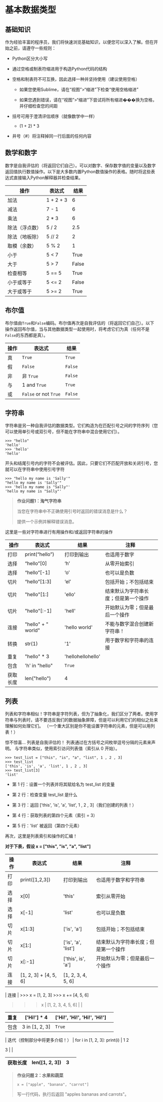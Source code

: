 # 基本数据类型

## 基础知识

作为经验丰富的程序员，我们将快速浏览基础知识，以便您可以深入了解。但在开始之前，请遵守一些规则：

+   Python区分大小写

+   通过空格或制表符缩进用于构造Python代码的结构

+   空格和制表符不可互换，因此选择一种并坚持使用（建议使用空格）

    +   如果您使用Sublime，请在“视图”>“缩进”下检查“使用空格缩进”

    +   如果您遇到错误，请在“视图”>“缩进”下尝试将所有缩进���换为空格，并仔细检查您的间距

+   括号可用于澄清评估顺序（就像数学中一样）

    +   (1 + 2) * 3

+   井号（#）将注释掉同一行后面的任何内容

## 数学和数字

数字是自我评估的（将返回它们自己）。可以对数字、保存数字值的变量以及数字返回值执行数值操作。以下是大多数内置Python数值操作的表格。随时将这些表达式直接输入Python解释器并检查结果。

| 操作 | 表达式 | 结果 |
| --- | --- | --- |
| 加法 | 1 + 2 + 3 | 6 |
| 减法 | 7 - 1 | 6 |
| 乘法 | 2 * 3 | 6 |
| 除法（浮点数） | 5 / 2 | 2.5 |
| 除法（地板除） | 5 // 2 | 2 |
| 取模（余数） | 5 % 2 | 1 |
| 小于 | 5 < 7 | True |
| 大于 | 5 > 7 | False |
| 检查相等 | 5 == 5 | True |
| 小于或等于 | 5 <= 2 | False |
| 大于或等于 | 5 >= 2 | True |

## 布尔值

布尔值由`True`和`False`编码。布尔值再次是自我评估的（将返回它们自己）。以下操作返回布尔值，当与其他数据类型一起使用时，将考虑它们为真（任何不是`False`的东西都是真）。

| 操作 | 表达式 | 结果 |
| --- | --- | --- |
| 真 | `True` | `True` |
| 假 | `False` | `False` |
| 非 | 非 `True` | `False` |
| 与 | 1 and `True` | `True` |
| 或 | `False` or not `True` | `False` |

## 字符串

字符串是另一种自我评估的数据类型。它们构造为在匹配引号之间的字符序列（您可以使用单引号或双引号，但不能在字符串中混合使用它们）。

```
>>> "hello"
'hello'
>>> 'hello'
'hello' 
```

开头和结尾引号内的字符不会被评估。因此，只要它们不匹配开放和关闭引号，您就可以在字符串中使用引号字符

```
>>> "hello my name is 'Sally'"
"hello my name is 'Sally'"
>>> 'hello my name is "Sally"'
'hello my name is "Sally"' 
```

> **作业问题1：淘气字符串**
> 
> 当您在字符串中不正确使用引号时返回的错误消息是什么？
> 
> 提供一个示例并解释错误消息。

这里是一些对字符串进行有用操作和/或返回字符串的操作

| 操作 | 表达式 | 结果 | 注释 |
| --- | --- | --- | --- |
| 打印 | print(“hello”) | 打印到输出 | 也适用于数字 |
| 选择 | “hello”[0] | ‘h’ | 从零开始索引 |
| 选择 | “hello”[-1] | ‘o’ | 也可以是负数 |
| 切片 | “hello”[1:3] | ‘el’ | 包括开始；不包括结束 |
| 切片 | "hello"[1:] | 'ello' | 结束默认为字符串长度；但是第一个操作 |
| 切片 | "hello"[:-1] | 'hell' | 开始默认为零；但是最后一个操作 |
| 连接 | "hello" + " world" | 'hello world' | 不能与数字混合创建新字符串！ |
| 转换 | str(1) | '1' | 用于数字和字符串的连接 |
| 重复 | "hello" * 3 | 'hellohellohello' |  |
| 包含 | 'h' in "hello" | `True` |  |
| 获取长度 | len("hello") | 4 |  |

## 列表

列表和字符串相似！字符串是字符列表，但为了抽象化，我们区分了两者。使用字符串与列表时，请不要违反我们的数据抽象屏障，但是可以利用它们的相似之处来理解如何处理它们。 （一个重大区别是你不能设置字符串的元素，但是可以用列表！）

惊不惊喜... 列表是自我评估的！ 列表通过在方括号之间枚举逗号分隔的元素来声明。 与字符串类似，使用索引访问列表值（索引从 0 开始）。

```
>>> test_list = ["this", "is", "a", "list", 1 , 2 , 3]
>>> test_list
['this', 'is', 'a', 'list', 1 , 2 , 3]
>>> test_list[3]
'list' 
```

+   第 1 行：设置一个列表并将其赋给名为 test_list 的变量

+   第 2 行：检查变量 test_list 是什么

+   第 3 行：返回 ['this', 'is', 'a', 'list', 1 , 2 , 3]（我们创建的列表！）

+   第 4 行：获取列表的第四个元素（索引 = 3）

+   第 5 行：'list' 被返回（第四个元素）

再次，这里是列表索引和操作的汇编！

**对于下表，假设 x = ["this", "is", "a", "list"]**

| 操作 | 表达式 | 结果 | 注释 |
| --- | --- | --- | --- |
| 打印 | print([1,2,3]) | 打印到输出 | 也适用于数字和字符串 |
| 选择 | x[0] | 'this' | 索引从零开始 |
| 选择 | x[-1] | 'list' | 也可以是负数 |
| 切片 | x[1:3] | ['is', 'a'] | 包括开始；不包括结束 |
| 切片 | x[1:] | ['is', 'a', 'list'] | 结束默认为字符串长度；但是第一个操作 |
| 切片 | x[:-1] | ['this', is', 'a'] | 开始默认为零；但是最后一个操作 |
| 连接 | [1, 2, 3] + [4, 5, 6] | [1, 2, 3, 4, 5, 6] |  |

| 连接 | >>> x = [1, 2, 3] >>> x += [4, 5, 6]

>>> x | [1, 2, 3, 4, 5, 6] |  |

| 重复 | ['Hi!'] * 4 | ['Hi!', 'Hi!', 'Hi!', 'Hi!'] |  |
| --- | --- | --- | --- |
| 包含 | 3 in [1, 2, 3] | `True` |  |

| 迭代（控制部分中将更多介绍！） | for i in [1, 2, 3]: print(i) | 1 2

3 |  |

| 获取长度 | len([1, 2, 3]) | 3 |  |
| --- | --- | --- | --- |

> **作业问题 2：水果和蔬菜**
> 
> `x = ["apple", "banana", "carrot"]`
> 
> 写一行代码，执行后返回 "apples bananas and carrots"。
